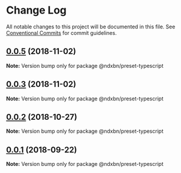 # Change Log

All notable changes to this project will be documented in this file.
See [Conventional Commits](https://conventionalcommits.org) for commit guidelines.

<a name="0.0.5"></a>
## [0.0.5](https://github.com/ndxbn/ndxbn/compare/@ndxbn/preset-typescript@0.0.3...@ndxbn/preset-typescript@0.0.5) (2018-11-02)

**Note:** Version bump only for package @ndxbn/preset-typescript





<a name="0.0.3"></a>
## [0.0.3](https://github.com/ndxbn/ndxbn/compare/@ndxbn/preset-typescript@0.0.2...@ndxbn/preset-typescript@0.0.3) (2018-11-02)

**Note:** Version bump only for package @ndxbn/preset-typescript





<a name="0.0.2"></a>
## [0.0.2](https://github.com/ndxbn/ndxbn/compare/@ndxbn/preset-typescript@0.0.1...@ndxbn/preset-typescript@0.0.2) (2018-10-27)

**Note:** Version bump only for package @ndxbn/preset-typescript





<a name="0.0.1"></a>
## [0.0.1](https://github.com/ndxbn/ndxbn/compare/@ndxbn/preset-typescript@0.0.1-5...@ndxbn/preset-typescript@0.0.1) (2018-09-22)

**Note:** Version bump only for package @ndxbn/preset-typescript
